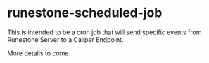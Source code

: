 # runestone-scheduled-job

This is intended to be a cron job that will send specific events from Runestone Server to a Caliper Endpoint.

More details to come
